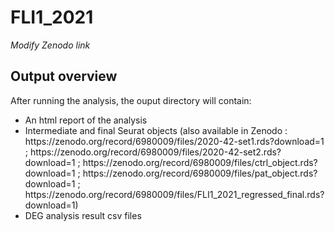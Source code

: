 # FLI1_2021

<i> Modify Zenodo link </i>

## Output overview


After running the analysis, the ouput directory will contain:
<ul>
	<li> An html report of the analysis</li>
<li> Intermediate and final Seurat objects (also available in Zenodo : https://zenodo.org/record/6980009/files/2020-42-set1.rds?download=1 ; https://zenodo.org/record/6980009/files/2020-42-set2.rds?download=1 ; https://zenodo.org/record/6980009/files/ctrl_object.rds?download=1 ; https://zenodo.org/record/6980009/files/pat_object.rds?download=1 ; https://zenodo.org/record/6980009/files/FLI1_2021_regressed_final.rds?download=1)</li>
	<li> DEG analysis result csv files</li>
</ul>

